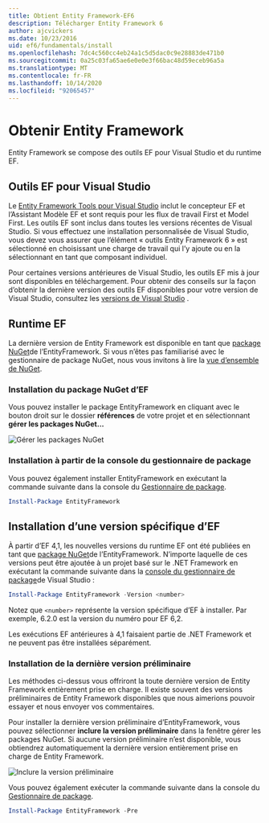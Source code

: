 ```yaml
---
title: Obtient Entity Framework-EF6
description: Télécharger Entity Framework 6
author: ajcvickers
ms.date: 10/23/2016
uid: ef6/fundamentals/install
ms.openlocfilehash: 7dc4c560cc4eb24a1c5d5dac0c9e28883de471b0
ms.sourcegitcommit: 0a25c03fa65ae6e0e0e3f66bac48d59eceb96a5a
ms.translationtype: MT
ms.contentlocale: fr-FR
ms.lasthandoff: 10/14/2020
ms.locfileid: "92065457"
---
```

# <a name="get-entity-framework"></a>Obtenir Entity Framework
Entity Framework se compose des outils EF pour Visual Studio et du runtime EF.

## <a name="ef-tools-for-visual-studio"></a>Outils EF pour Visual Studio

Le [Entity Framework Tools pour Visual Studio](/visualstudio/data-tools/entity-data-model-tools-in-visual-studio) inclut le concepteur EF et l’Assistant Modèle EF et sont requis pour les flux de travail First et Model First. Les outils EF sont inclus dans toutes les versions récentes de Visual Studio. Si vous effectuez une installation personnalisée de Visual Studio, vous devez vous assurer que l’élément « outils Entity Framework 6 » est sélectionné en choisissant une charge de travail qui l’y ajoute ou en la sélectionnant en tant que composant individuel.

Pour certaines versions antérieures de Visual Studio, les outils EF mis à jour sont disponibles en téléchargement. Pour obtenir des conseils sur la façon d’obtenir la dernière version des outils EF disponibles pour votre version de Visual Studio, consultez les [versions de Visual Studio](xref:ef6/what-is-new/visual-studio) .

## <a name="ef-runtime"></a>Runtime EF

La dernière version de Entity Framework est disponible en tant que [package NuGet](https://nuget.org/packages/EntityFramework/)de l’EntityFramework. Si vous n’êtes pas familiarisé avec le gestionnaire de package NuGet, nous vous invitons à lire la [vue d’ensemble de NuGet](/nuget/consume-packages/overview-and-workflow).

### <a name="installing-the-ef-nuget-package"></a>Installation du package NuGet d’EF

Vous pouvez installer le package EntityFramework en cliquant avec le bouton droit sur le dossier **références** de votre projet et en sélectionnant **gérer les packages NuGet...**

![Gérer les packages NuGet](~/ef6/media/managenugetpackages.png)

### <a name="installing-from-package-manager-console"></a>Installation à partir de la console du gestionnaire de package

Vous pouvez également installer EntityFramework en exécutant la commande suivante dans la console du [Gestionnaire de package](https://docs.nuget.org/docs/start-here/using-the-package-manager-console).

``` powershell
Install-Package EntityFramework
```

## <a name="installing-a-specific-version-of-ef"></a>Installation d’une version spécifique d’EF

À partir d’EF 4,1, les nouvelles versions du runtime EF ont été publiées en tant que [package NuGet](https://www.nuget.org/packages/EntityFramework/)de l’EntityFramework. N’importe laquelle de ces versions peut être ajoutée à un projet basé sur le .NET Framework en exécutant la commande suivante dans la [console du gestionnaire de package](https://docs.nuget.org/docs/start-here/using-the-package-manager-console)de Visual Studio :

``` powershell
Install-Package EntityFramework -Version <number>
```

Notez que `<number>` représente la version spécifique d’EF à installer. Par exemple, 6.2.0 est la version du numéro pour EF 6,2.   

Les exécutions EF antérieures à 4,1 faisaient partie de .NET Framework et ne peuvent pas être installées séparément.

### <a name="installing-the-latest-preview"></a>Installation de la dernière version préliminaire

Les méthodes ci-dessus vous offriront la toute dernière version de Entity Framework entièrement prise en charge. Il existe souvent des versions préliminaires de Entity Framework disponibles que nous aimerions pouvoir essayer et nous envoyer vos commentaires.

Pour installer la dernière version préliminaire d’EntityFramework, vous pouvez sélectionner **inclure la version préliminaire** dans la fenêtre gérer les packages NuGet. Si aucune version préliminaire n’est disponible, vous obtiendrez automatiquement la dernière version entièrement prise en charge de Entity Framework.

![Inclure la version préliminaire](~/ef6/media/includeprerelease.png)

Vous pouvez également exécuter la commande suivante dans la console du [Gestionnaire de package](https://docs.nuget.org/docs/start-here/using-the-package-manager-console).

``` powershell
Install-Package EntityFramework -Pre
```
